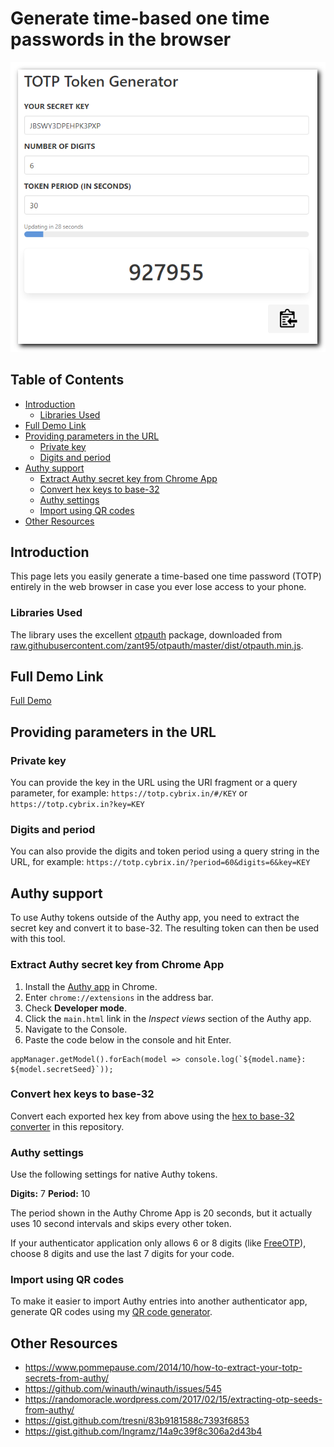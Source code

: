 # Generate time-based one time passwords in the browser <!-- omit in toc -->

![A snapshot of the totp token generator website](assets/img/totp-generator.png)

## Table of Contents <!-- omit in toc -->

- [Introduction](#introduction)
  - [Libraries Used](#libraries-used)
- [Full Demo Link](#full-demo-link)
- [Providing parameters in the URL](#providing-parameters-in-the-url)
  - [Private key](#private-key)
  - [Digits and period](#digits-and-period)
- [Authy support](#authy-support)
  - [Extract Authy secret key from Chrome App](#extract-authy-secret-key-from-chrome-app)
  - [Convert hex keys to base-32](#convert-hex-keys-to-base-32)
  - [Authy settings](#authy-settings)
  - [Import using QR codes](#import-using-qr-codes)
- [Other Resources](#other-resources)

## Introduction

This page lets you easily generate a time-based one time password (TOTP) entirely in the web browser in case you ever lose access to your phone.

### Libraries Used

The library uses the excellent [otpauth](https://github.com/zant95/otpauth) package, downloaded from [raw.githubusercontent.com/zant95/otpauth/master/dist/otpauth.min.js](https://raw.githubusercontent.com/zant95/otpauth/master/dist/otpauth.min.js).

## Full Demo Link

[Full Demo](https://totp.cybrix.in/)

## Providing parameters in the URL

### Private key

You can provide the key in the URL using the URI fragment or a query parameter, for example: `https://totp.cybrix.in/#/KEY` or `https://totp.cybrix.in?key=KEY`

### Digits and period

You can also provide the digits and token period using a query string in the URL, for example: `https://totp.cybrix.in/?period=60&digits=6&key=KEY`

## Authy support

To use Authy tokens outside of the Authy app, you need to extract the secret key and convert it to base-32. The resulting token can then be used with this tool.

### Extract Authy secret key from Chrome App

1. Install the [Authy app](https://chrome.google.com/webstore/detail/authy/gaedmjdfmmahhbjefcbgaolhhanlaolb?hl=en) in Chrome.
1. Enter `chrome://extensions` in the address bar.
1. Check **Developer mode**.
1. Click the `main.html` link in the *Inspect views* section of the Authy app.
1. Navigate to the Console.
1. Paste the code below in the console and hit Enter.

```
appManager.getModel().forEach(model => console.log(`${model.name}: ${model.secretSeed}`));
```

### Convert hex keys to base-32

Convert each exported hex key from above using the [hex to base-32 converter](https://totp.cybrix.in/hex-to-base32.html) in this repository.

### Authy settings

Use the following settings for native Authy tokens.

**Digits:** 7
**Period:** 10

The period shown in the Authy Chrome App is 20 seconds, but it actually uses 10 second intervals and skips every other token.

If your authenticator application only allows 6 or 8 digits (like [FreeOTP](https://freeotp.github.io/)), choose 8 digits and use the last 7 digits for your code.

### Import using QR codes

To make it easier to import Authy entries into another authenticator app, generate QR codes using my [QR code generator](https://dan.hersam.com/tools/gen-qr-code.html).

## Other Resources

- https://www.pommepause.com/2014/10/how-to-extract-your-totp-secrets-from-authy/
- https://github.com/winauth/winauth/issues/545
- https://randomoracle.wordpress.com/2017/02/15/extracting-otp-seeds-from-authy/
- https://gist.github.com/tresni/83b9181588c7393f6853
- https://gist.github.com/Ingramz/14a9c39f8c306a2d43b4